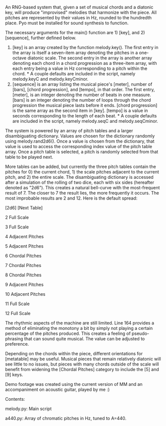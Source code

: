  An RNG-based system that, given a set of musical chords and a diatonic key, will produce "improvised" melodies that harmonize with the piece. All pitches are represented by their values in Hz, rounded to the hundredth place. Pyo must be installed for sound synthesis to function.

 The necessary arguments for the main() function are 1) [key], and 2) [sequence], further defined below.

  1) [key] is an array created by the function melody.key(). The first entry in the array is itself a seven-item array denoting the pitches in a one-octave diatonic scale. The second entry in the array is another array denoting each chord in a chord progression as a three-item array, with each entry being a value in Hz corresponding to a pitch within the chord. * A couple defaults are included in the script, namely melody.keyC and melody.keyCminor.
  2) [sequence] is an array listing the musical piece's [meter], number of [bars], [chord progression], and [tempo], in that order. The first entry, [meter], is an integer denoting the number of beats in one measure. [bars] is an integer denoting the number of loops through the chord progression the musical piece lasts before it ends. [chord progression] is the same array as the second item in [key]. [tempo] is a value in seconds corresponding to the length of each beat. * A couple defaults are included in the script, namely melody.seqC and melody.seqCminor.
  
 The system is powered by an array of pitch tables and a larger disambiguating dictionary. Values are chosen for the dictionary randomly using melody.rand2d6(). Once a value is chosen from the dictionary, that value is used to access the corresponding index value of the pitch table array. Once a pitch table is selected, a pitch is randomly selected from that table to be played next.

 More tables can be added, but currently the three pitch tables contain the pitches for 0) the current chord, 1) the scale pitches adjacent to the current pitch, and 2) the entire scale. The disambiguating dictionary is accessed after a simulation of the rolling of two dice, each with six sides (hereafter denoted as "2d6"). This creates a natural bell-curve with the most-frequent result of 7. The closer to 7 the result lies, the more frequently it occurs. The most improbable results are 2 and 12. Here is the default spread:

[2d6]   [Next Table]

  2         Full Scale
 
  3         Full Scale
 
  4         Adjacent Pitches
 
  5         Adjacent Pitches
 
  6         Chordal Pitches
 
  7         Chordal Pitches
 
  8         Chordal Pitches
 
  9         Adjacent Pitches
 
  10        Adjacent Pitches
 
  11        Full Scale
 
  12        Full Scale
 
The rhythmic aspects of the machine are still limited. Line 164 provides a method of eliminating the monotony a bit by simply not playing a certain percentage of the pitches produced. This creates a feeling of pseudo-phrasing that can sound quite musical. The value can be adjusted to preference.

Depending on the chords within the piece, different orientations for [metatable] may be useful. Musical pieces that remain relatively diatonic will see little to no issues, but pieces with many chords outside of the scale will benefit from widening the [Chordal Pitches] category to include the [5] and [9] keys.

Demo footage was created using the current version of MM and an accompaniment on acoustic guitar, played by me :)

Contents:

melody.py: Main script

a440.py: Array of chromatic pitches in Hz, tuned to A=440.
